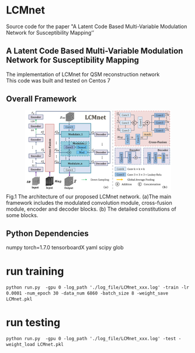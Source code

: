 # LCMnet
Source code for the paper "A Latent Code Based Multi-Variable Modulation Network for Susceptibility Mapping‘’
## A Latent Code Based Multi-Variable Modulation Network for Susceptibility Mapping
The implementation of LCMnet for QSM reconstruction network  <br />
This code was built and tested on Centos 7

## Overall Framework

 <div align="center"> <img src=Framework.png width = 400 height = 225 /> </div>
Fig.1 The architecture of our proposed LCMnet network. (a)The main framework includes the modulated convolution module,
cross-fusion module, encoder and decoder blocks. (b) The detailed constitutions of some blocks.

## Python Dependencies
numpy
torch=1.7.0
tensorboardX
yaml
scipy
glob


# run training
``` 
python run.py  -gpu 0 -log_path './log_file/LCMnet_xxx.log' -train -lr 0.0001 -num_epoch 30 -data_num 6860 -batch_size 8 -weight_save LCMnet.pkl
```
# run testing
``` 
python run.py  -gpu 0 -log_path './log_file/LCMnet_xxx.log' -test -weight_load LCMnet.pkl
```












